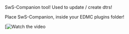 SwS-Companion tool!
Used to update / create dtrs!


Place SwS-Companion, inside your EDMC plugins folder!

[![Watch the video]([https://youtu.be/T-D1KVIuvjA](https://youtu.be/_Lz3S04qbks))

